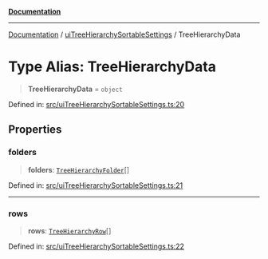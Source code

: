 [**Documentation**](https://raw.githubusercontent.com/Christian-Me/obsidian-front-matter-automate/main/doc/README.md)

***

[Documentation](https://raw.githubusercontent.com/Christian-Me/obsidian-front-matter-automate/main/doc/README.md) / [uiTreeHierarchySortableSettings](https://raw.githubusercontent.com/Christian-Me/obsidian-front-matter-automate/main/doc/uiTreeHierarchySortableSettings/README.md) / TreeHierarchyData

# Type Alias: TreeHierarchyData

> **TreeHierarchyData** = `object`

Defined in: [src/uiTreeHierarchySortableSettings.ts:20](https://github.com/Christian-Me/folder-to-tags-plugin/blob/ea97d76ce7b235ca1e3494401efc98e537acc1fb/src/uiTreeHierarchySortableSettings.ts#L20)

## Properties

### folders

> **folders**: [`TreeHierarchyFolder`](https://raw.githubusercontent.com/Christian-Me/obsidian-front-matter-automate/main/doc/uiTreeHierarchySortableSettings/type-aliases/TreeHierarchyFolder.md)[]

Defined in: [src/uiTreeHierarchySortableSettings.ts:21](https://github.com/Christian-Me/folder-to-tags-plugin/blob/ea97d76ce7b235ca1e3494401efc98e537acc1fb/src/uiTreeHierarchySortableSettings.ts#L21)

***

### rows

> **rows**: [`TreeHierarchyRow`](https://raw.githubusercontent.com/Christian-Me/obsidian-front-matter-automate/main/doc/uiTreeHierarchySortableSettings/type-aliases/TreeHierarchyRow.md)[]

Defined in: [src/uiTreeHierarchySortableSettings.ts:22](https://github.com/Christian-Me/folder-to-tags-plugin/blob/ea97d76ce7b235ca1e3494401efc98e537acc1fb/src/uiTreeHierarchySortableSettings.ts#L22)
